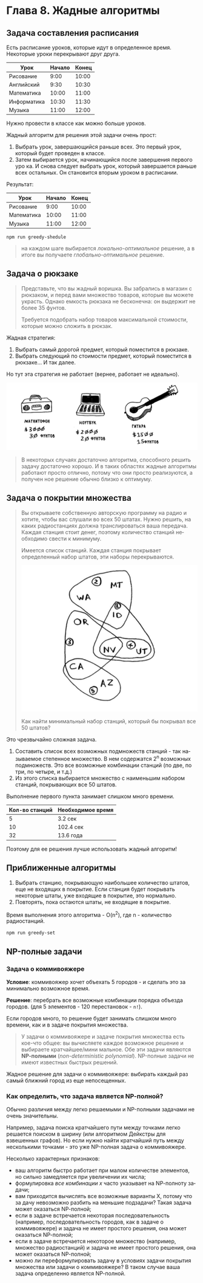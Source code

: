 # Глава 8. Жадные алгоритмы

## Задача составления расписания

Есть расписание уроков, которые идут в определенное время. Некоторые уроки перекрывают друг друга.

Урок|Начало|Конец
-|-|-
Рисование|9:00|10:00
Английский|9:30|10:30
Математика|10:00|11:00
Информатика|10:30|11:30
Музыка|11:00|12:00

Нужно провести в классе как можно больше уроков.

Жадный алгоритм для решения этой задачи очень прост:

1. Выбрать урок, завершающийся раньше всех. Это первый урок, который будет проведен в классе.
2. Затем выбирается урок, начинающийся после завершения первого уро­ ка. И снова следует выбрать урок, который завершается раньше всех остальных. Он становится вторым уроком в расписании.

Результат:

Урок|Начало|Конец
-|-|-
Рисование|9:00|10:00
Математика|10:00|11:00
Музыка|11:00|12:00

```
npm run greedy-shedule
```

> на каждом шаге выбирается *локально-оптимальное* решение,
> а в итоге вы получаете *глобально-оптимальное* решение.

## Задача о рюкзаке

> Представьте, что вы жадный воришка. Вы забрались в магазин с рюкзаком, и перед вами множество товаров, которые вы можете украсть. Однако емкость рюкзака не бесконечна: он выдержит не более 35 фунтов.
>
> Требуется подобрать набор то­варов максимальной стоимости, которые можно сложить в рюкзак.

Жадная стратегия:

1. Выбрать самый дорогой предмет, который поместится в рюкзаке.
2. Выбрать следующий по стоимости предмет, который поместится в рюк­заке... И так далее.

Но тут эта стратегия не работает (вернее, работает не идеально).

![](./goods.png)

> В некоторых случаях достаточно алгоритма, способного решить задачу достаточно хорошо. И в таких областях жадные алгоритмы работают просто отлично, потому что они просто реализуются, а получен­ ное решение обычно близко к оптимуму.

## Задача о покрытии множества

> Вы открываете собственную авторскую програм­му на радио и хотите, чтобы вас слушали во всех 50 штатах. Нужно решить, на каких радиостанци­ях должна транслироваться ваша передача. Каждая станция стоит денег, поэтому количество станций не­ обходимо свести к минимуму.
>
> Имеется список станций. Каждая станция покрывает определенный набор штатов, эти наборы пере­крываются.
>
> ![](./radio.png)
>
> Как найти минимальный набор станций, который бы покрывал все 50 шта­тов?

Это чрезвычайно сложная задача.

1. Составить список всех возможных подмножеств станций - так на­ зываемое степенное множество. В нем содержатся 2<sup>n</sup> возможных подмножеств. Это все возможные комбинации станций (по две, по три, по четыре, и т.д.)
2. Из этого списка выбирается множество с наименьшим набором станций, покрывающих все 50 штатов.

Выполнение первого пункта занимает слишком много времени.

Кол-во станций|Необходимое время
-|-
5|3.2 сек
10|102.4 сек
32|13.6 года

Поэтому для ее решения лучше использовать жадный алгоритм!

## Приближенные алгоритмы

1. Выбрать станцию, покрывающую наибольшее количество штатов, еще не входящих в покрытие. Если станция будет покрывать некоторые штаты, уже входящие в покрытие, это нормально.
2. Повторять, пока остаются штаты, не входящие в покрытие.

Время выполнения этого алгоритма - O(n<sup>2</sup>), где n - количество радиостанций.

```
npm run greedy-set
```

## NP-полные задачи

### Задача о коммивояжере

**Условие**: коммивояжер хочет объехать 5 городов - и сделать это за минимально возможное время.

**Решение**: перебрать все возможные комбинации порядка объезда городов. (для 5 элементов - 120 перестановок - `n!`).

Если городов много, то решение будет занимать слишком много времени, как и в задаче покрытия множества.

> У задачи о коммивояжере и задаче покрытия множества есть кое-что общее: вы вычисляете каждое возможное решение и выбираете кратчайшее/мини­ мальное. Обе эти задачи являются **NР-полными** (*non-deterministic polynomial*). NP-полные задачи не имеют известных быстрых решений.

Жадное решение для задачи о коммивояжере: выбирать каждый раз самый ближний город из еще непосещенных.

### Как определить, что задача является NР-полной?

Обычно различия между легко решаемыми и NP-полными задачами не очень значительны.

Например, задача поиска кратчайшего пути между точками легко решается поиском в ширину (или алгоритмом Дейкстры для взвешенных графов). Но если нужно найти кратчайший путь между несколькими точками - это уже NP-полная задача о коммивояжере.

Несколько характерных признаков:

* ваш алгоритм быстро работает при малом количестве элементов, но сильно замедляется при увеличении их числа;
* формулировка *все комбинации х* часто указывает на NР-полноту за­ дачи;
* вам приходится вычислять все возможные варианты Х, потому что за­ дачу невозможно разбить на меньшие подзадачи? Такая задача может оказаться NР-полной;
* если в задаче встречается некоторая последовательность (например, последовательность городов, как в задаче о коммивояжере) и задача не имеет простого решения, она может оказаться NР-полной;
* если в задаче встречается некоторое множество (например, множество радиостанций) и задача не имеет простого решения, она может оказаться NР-полной;
* можно ли переформулировать задачу в условиях задачи покрытия множества или задачи о коммивояжере? В таком случае ваша задача определенно является NР-полной.
